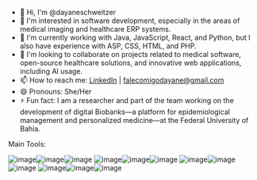 - 👋 Hi, I'm @dayaneschweitzer
- 👀 I'm interested in software development, especially in the areas of medical imaging and healthcare ERP systems.
- 🌱 I'm currently working with Java, JavaScript, React, and Python, but I also have experience with ASP, CSS, HTML, and PHP.
- 💞️ I'm looking to collaborate on projects related to medical software, open-source healthcare solutions, and innovative web applications, including AI usage.
- 📫 How to reach me: [LinkedIn](https://www.linkedin.com/in/dayane-schweitzer-b23853131/) | falecomigodayane@gmail.com
- 😄 Pronouns: She/Her
- ⚡ Fun fact: I am a researcher and part of the team working on the development of digital Biobanks—a platform for epidemiological management and personalized medicine—at the Federal University of Bahia.


Main Tools:


![image](https://github.com/user-attachments/assets/935710f6-9630-48a7-a9ff-b7ca07fd5171)![image](https://github.com/user-attachments/assets/5d0d3ace-5d33-42b3-afbe-e99bdfffc9a4)![image](https://github.com/user-attachments/assets/fe6d550a-bde5-42f3-b9d6-039b629c77ef)
![image](https://github.com/user-attachments/assets/1814d4a9-6d3c-45ad-95f4-010a8abda2ad)![image](https://github.com/user-attachments/assets/367ee2bb-db84-4bd8-8bcc-c58caf18d6ca)![image](https://github.com/user-attachments/assets/52555130-c004-426e-877a-43e841dfd1da)
![image](https://github.com/user-attachments/assets/49f4228d-f275-4084-a958-1ee6d643250b)![image](https://github.com/user-attachments/assets/91d36d64-0cca-4169-9cd2-46bd54ed3fbf)![image](https://github.com/user-attachments/assets/630ca00c-4449-4f24-ac5f-acd6fb77f3ab)
![image](https://github.com/user-attachments/assets/cc90a636-acfc-4e0f-8cf1-50e983a1503f)![image](https://github.com/user-attachments/assets/399c650c-34ad-4e2a-90ee-62521be39f70)![image](https://github.com/user-attachments/assets/54334fba-ed21-474a-a0fa-7e75cb841c02)



<!---
dayaneschweitzer/dayaneschweitzer is a ✨ special ✨ repository because its `README.md` (this file) appears on your GitHub profile.
You can click the Preview link to take a look at your changes.
--->
